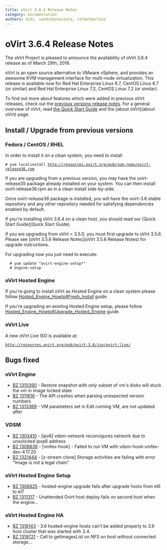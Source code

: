 ```yaml
---
title: oVirt 3.6.4 Release Notes
category: documentation
authors: didi, sandrobonazzola, rafaelmartins
---
```


# oVirt 3.6.4 Release Notes

The oVirt Project is pleased to announce the availability of oVirt 3.6.4 release as of March 29th, 2016.

oVirt is an open source alternative to VMware vSphere, and provides an awesome KVM management interface for multi-node virtualization. This release is available now for Red Hat Enterprise Linux 6.7, CentOS Linux 6.7 (or similar) and Red Hat Enterprise Linux 7.2, CentOS Linux 7.2 (or similar).

To find out more about features which were added in previous oVirt releases,
check out the [previous versions release notes](http://www.ovirt.org/develop/release-management/releases/).
For a general overview of oVirt, read [the Quick Start Guide](Quick_Start_Guide)
and the [about oVirt](about oVirt) page.

## Install / Upgrade from previous versions

### Fedora / CentOS / RHEL

In order to install it on a clean system, you need to install

`# yum localinstall `[`http://resources.ovirt.org/pub/yum-repo/ovirt-release36.rpm`](http://resources.ovirt.org/pub/yum-repo/ovirt-release36.rpm)

If you are upgrading from a previous version, you may have the ovirt-release35 package already installed on your system. You can then install ovirt-release36.rpm as in a clean install side-by-side.

Once ovirt-release36 package is installed, you will have the ovirt-3.6 stable repository and any other repository needed for satisfying dependencies enabled by default.

If you're installing oVirt 3.6.4 on a clean host, you should read our
[Quick Start Guide](Quick Start Guide).

If you are upgrading from oVirt < 3.5.0, you must first upgrade to oVirt 3.5.6. Please see [oVirt 3.5.6 Release Notes](oVirt 3.5.6 Release Notes) for upgrade instructions.

For upgrading now you just need to execute:

      # yum update "ovirt-engine-setup*"
      # engine-setup

### oVirt Hosted Engine

If you're going to install oVirt as Hosted Engine on a clean system please follow [Hosted_Engine_Howto#Fresh_Install](Hosted_Engine_Howto#Fresh_Install) guide.

If you're upgrading an existing Hosted Engine setup, please follow [Hosted_Engine_Howto#Upgrade_Hosted_Engine](Hosted_Engine_Howto#Upgrade_Hosted_Engine) guide.

### oVirt Live

A new oVirt Live ISO is available at:

[`http://resources.ovirt.org/pub/ovirt-3.6/iso/ovirt-live/`](http://resources.ovirt.org/pub/ovirt-3.6/iso/ovirt-live/)

## Bugs fixed

### oVirt Engine

 - [BZ 1310390](https://bugzilla.redhat.com/1310390) - Restore snapshot with only subset of vm's disks will stuck the vm in image locked state
 - [BZ 1311616](https://bugzilla.redhat.com/1311616) - The API crashes when parsing unexpected version numbers
 - [BZ 1313369](https://bugzilla.redhat.com/1313369) - VM parameters set in Edit running VM, are not updated after

### VDSM

 - [BZ 1303410](https://bugzilla.redhat.com/1303410) - [ipv6] vdsm-network reconvigures network due to unsolicited ipvp6 address
 - [BZ 1308839](https://bugzilla.redhat.com/1308839) - [vmfex-hook] - Failed to run VM with vdsm-hook-vmfex-dev-4.17.20
 - [BZ 1321444](https://bugzilla.redhat.com/1321444) - [z-stream clone] Storage activities are failing with error "Image is not a legal chain"

### oVirt Hosted Engine Setup

 - [BZ 1306825](https://bugzilla.redhat.com/1306825) - hosted-engine upgrade fails after upgrade hosts from el6 to el7
 - [BZ 1311317](https://bugzilla.redhat.com/1311317) - Unattended Ovirt host deploy fails on second host when the engine...

### oVirt Hosted Engine HA

 - [BZ 1316143](https://bugzilla.redhat.com/1316143) - 3.6 hosted-engine hosts can't be added properly to 3.6 host cluster that was started with 3.4.
 - [BZ 1319721](https://bugzilla.redhat.com/1319721) - Call to getImagesList on NFS on host without connected storage...

